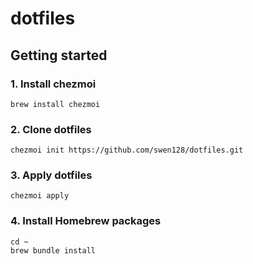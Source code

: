 # dotfiles

## Getting started

### 1. Install chezmoi

```
brew install chezmoi
```

### 2. Clone dotfiles

```
chezmoi init https://github.com/swen128/dotfiles.git
```

### 3. Apply dotfiles

```
chezmoi apply
```

### 4. Install Homebrew packages

```
cd ~
brew bundle install
```
